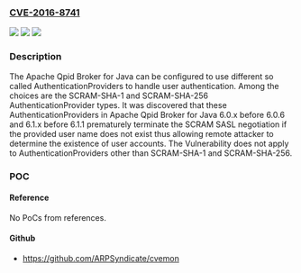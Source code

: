### [CVE-2016-8741](https://cve.mitre.org/cgi-bin/cvename.cgi?name=CVE-2016-8741)
![](https://img.shields.io/static/v1?label=Product&message=Apache%20Qpid%20Broker-J&color=blue)
![](https://img.shields.io/static/v1?label=Version&message=n%2Fa&color=blue)
![](https://img.shields.io/static/v1?label=Vulnerability&message=Information%20Leakage&color=brighgreen)

### Description

The Apache Qpid Broker for Java can be configured to use different so called AuthenticationProviders to handle user authentication. Among the choices are the SCRAM-SHA-1 and SCRAM-SHA-256 AuthenticationProvider types. It was discovered that these AuthenticationProviders in Apache Qpid Broker for Java 6.0.x before 6.0.6 and 6.1.x before 6.1.1 prematurely terminate the SCRAM SASL negotiation if the provided user name does not exist thus allowing remote attacker to determine the existence of user accounts. The Vulnerability does not apply to AuthenticationProviders other than SCRAM-SHA-1 and SCRAM-SHA-256.

### POC

#### Reference
No PoCs from references.

#### Github
- https://github.com/ARPSyndicate/cvemon

